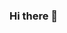 ### Hi there 👋

<!--
**AmirZoyber/AmirZoyber** is a ✨ _special_ ✨ repository because its `README.md` (this file) appears on your GitHub profile.

Here are some ideas to get you started:

- 🔭 I’m currently working on ...
- 🌱 I’m currently learning ...
- 👯 I’m looking to collaborate on ...
- 🤔 I’m looking for help with ...
- 💬 Ask me about ...
- 📫 How to reach me: ...
- 😄 Pronouns: ...
- ⚡ Fun fact: ...
![GitHub stats]()
-->

<p
<img align="center" src="[https://github-readme-stats.vercel.app/api?username=Amirkhaksar&theme=blue-green](https://github-readme-stats.vercel.app/api?username=amirzoyber&theme=blue-green)" >
</p>
